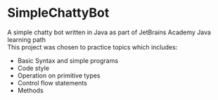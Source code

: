 # SimpleChattyBot
A simple chatty bot written in Java as part of JetBrains Academy Java learning path
<br>This project was chosen to practice topics which includes:
<ul>
  <li>Basic Syntax and simple programs</li>
  <li>Code style</li>
  <li>Operation on primitive types</li>
  <li>Control flow statements</li>
  <li>Methods</li>
</ul>
